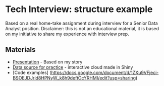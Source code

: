 # Tech Interview: structure example

Based on a real home-take assignment during interview for a Senior Data Analyst position. Disclaimer: this is not an educational material, it is based on my initiative to share my experience with interview prep.

## Materials

* [Presentation](https://docs.google.com/presentation/d/1imz7ThlD6DZrS7pHfzUXDQDGWyJyIKVwxMRlpXstZDw/edit#slide=id.gcb9a0b074_1_0) - Based on my story
* [Data source for practice](https://chapliza.shinyapps.io/air_shiny/) - interactive cloud made in Shiny
* [Code examples] (https://docs.google.com/document/d/1ZXu9VFjeci-BSOEJDJrld8HPNyW_k8h9deftOcYRHMI/edit?usp=sharing)
